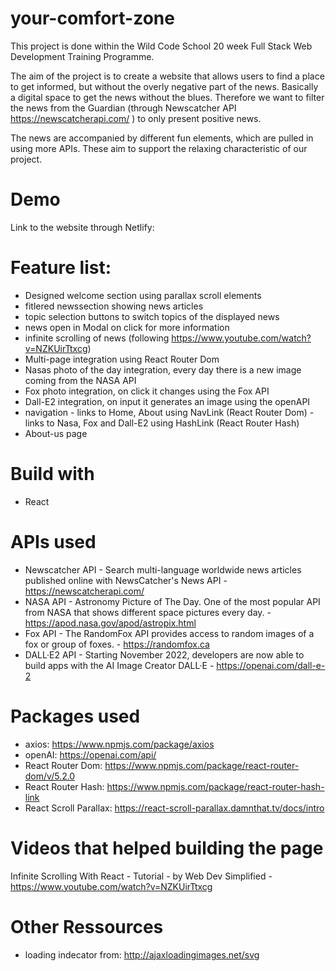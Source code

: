 # your-comfort-zone

This project is done within the Wild Code School 20 week Full Stack Web Development Training Programme.

The aim of the project is to create a website that allows users to find a place to get informed, but without the overly negative part of the news. Basically a digital space to get the news without the blues. Therefore we want to filter the news from the Guardian (through Newscatcher API https://newscatcherapi.com/ ) to only present positive news.

The news are accompanied by different fun elements, which are pulled in using more APIs. These aim to support the relaxing characteristic of our project. 

# Demo 
Link to the website through Netlify: 

# Feature list: 
* Designed welcome section using parallax scroll elements
* fitlered newssection showing news articles 
* topic selection buttons to switch topics of the displayed news 
* news open in Modal on click for more information
* infinite scrolling of news (following https://www.youtube.com/watch?v=NZKUirTtxcg)
* Multi-page integration using React Router Dom 
* Nasas photo of the day integration, every day there is a new image coming from the NASA API
* Fox photo integration, on click it changes using the Fox API
* Dall-E2 integration, on input it generates an image using the openAPI
* navigation - links to Home, About using NavLink (React Router Dom) - links to Nasa, Fox and Dall-E2 using HashLink (React Router Hash)
* About-us page

# Build with
* React

# APIs used
* Newscatcher API - Search multi-language worldwide news articles published online with NewsCatcher's News API - https://newscatcherapi.com/ 
* NASA API - Astronomy Picture of The Day. One of the most popular API from NASA that shows different space pictures every day. - https://apod.nasa.gov/apod/astropix.html
* Fox API - The RandomFox API provides access to random images of a fox or group of foxes. - https://randomfox.ca
* DALL·E2 API - Starting November 2022, developers are now able to build apps with the AI Image Creator DALL·E - https://openai.com/dall-e-2

# Packages used
* axios: https://www.npmjs.com/package/axios
* openAI: https://openai.com/api/
* React Router Dom: https://www.npmjs.com/package/react-router-dom/v/5.2.0
* React Router Hash: https://www.npmjs.com/package/react-router-hash-link 
* React Scroll Parallax: https://react-scroll-parallax.damnthat.tv/docs/intro

# Videos that helped building the page 
Infinite Scrolling With React - Tutorial - by Web Dev Simplified - https://www.youtube.com/watch?v=NZKUirTtxcg 

# Other Ressources
* loading indecator from: http://ajaxloadingimages.net/svg
